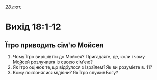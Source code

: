 
_28.лют._

# Вихід 18:1-12

## Їтро приводить сім'ю Мойсея
1. Чому Їтро вирішів іти до Мойсея? Пригадайте, де, коли і чому Мойсей розлучився із своєю сім'єю? 
2. Як Їтро оцінює те, що відбулося з Ізраїлем? Як ви розумієте в. 11?
3. Кому поклонялися мідіяни? Як Їтро служив Богу?
